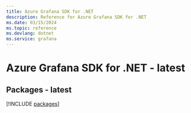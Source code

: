 ```yaml
---
title: Azure Grafana SDK for .NET
description: Reference for Azure Grafana SDK for .NET
ms.date: 03/15/2024
ms.topic: reference
ms.devlang: dotnet
ms.service: grafana
---
```

# Azure Grafana SDK for .NET - latest
## Packages - latest
[!INCLUDE [packages](grafana-index.md)]